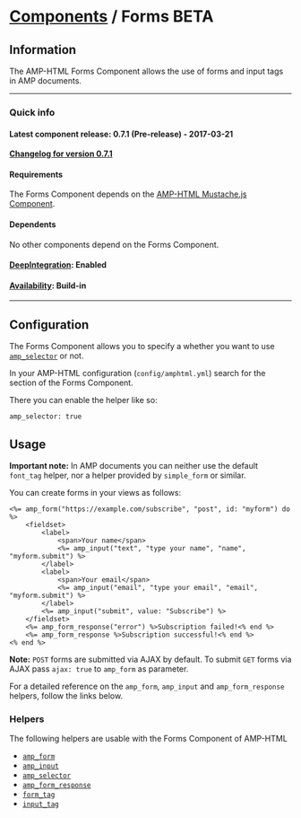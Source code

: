
# [Components](https://github.com/jonhue/amphtml/tree/master/lib/amphtml/components/docs) / Forms BETA


## Information

The AMP-HTML Forms Component allows the use of forms and input tags in AMP documents.

---

### Quick info

#### Latest component release: 0.7.1 (Pre-release) - 2017-03-21

[**Changelog for version 0.7.1**](https://github.com/jonhue/amphtml/blob/master/CHANGELOG.md#071-pre-release---2017-03-21)

#### Requirements

The Forms Component depends on the [AMP-HTML Mustache.js Component](https://github.com/jonhue/amphtml/tree/master/lib/amphtml/components/docs/mustache.md).

#### Dependents

No other components depend on the Forms Component.

#### [DeepIntegration](https://github.com/jonhue/amphtml/tree/master/lib/amphtml/components/docs#deepintegration-components): Enabled

#### [Availability](https://github.com/jonhue/amphtml/tree/master/lib/amphtml/components/docs#availability-of-components): Build-in

---

## Configuration

The Forms Component allows you to specify a whether you want to use [`amp_selector`](https://github.com/jonhue/amphtml/blob/master/lib/amphtml/helpers/docs/amp_selector.md) or not.

In your AMP-HTML configuration (`config/amphtml.yml`) search for the section of the Forms Component.

There you can enable the helper like so:

    amp_selector: true


## Usage


**Important note:** In AMP documents you can neither use the default `font_tag` helper, nor a helper provided by `simple_form` or similar.

You can create forms in your views as follows:

    <%= amp_form("https://example.com/subscribe", "post", id: "myform") do %>
        <fieldset>
            <label>
                <span>Your name</span>
                <%= amp_input("text", "type your name", "name", "myform.submit") %>
            </label>
            <label>
                <span>Your email</span>
                <%= amp_input("email", "type your email", "email", "myform.submit") %>
            </label>
            <%= amp_input("submit", value: "Subscribe") %>
        </fieldset>
        <%= amp_form_response("error") %>Subscription failed!<% end %>
        <%= amp_form_response %>Subscription successful!<% end %>
    <% end %>

**Note:** `POST` forms are submitted via AJAX by default. To submit `GET` forms via AJAX pass `ajax: true` to `amp_form` as parameter.

For a detailed reference on the `amp_form`, `amp_input` and `amp_form_response` helpers, follow the links below.


### Helpers

The following helpers are usable with the Forms Component of AMP-HTML

* [`amp_form`](https://github.com/jonhue/amphtml/blob/master/lib/amphtml/helpers/docs/amp_form.md)
* [`amp_input`](https://github.com/jonhue/amphtml/blob/master/lib/amphtml/helpers/docs/amp_input.md)
* [`amp_selector`](https://github.com/jonhue/amphtml/blob/master/lib/amphtml/helpers/docs/amp_selector.md)
* [`amp_form_response`](https://github.com/jonhue/amphtml/blob/master/lib/amphtml/helpers/docs/amp_form_response.md)
* [`form_tag`](https://github.com/jonhue/amphtml/blob/master/lib/amphtml/helpers/docs/form_tag.md)
* [`input_tag`](https://github.com/jonhue/amphtml/blob/master/lib/amphtml/helpers/docs/input_tag.md)
